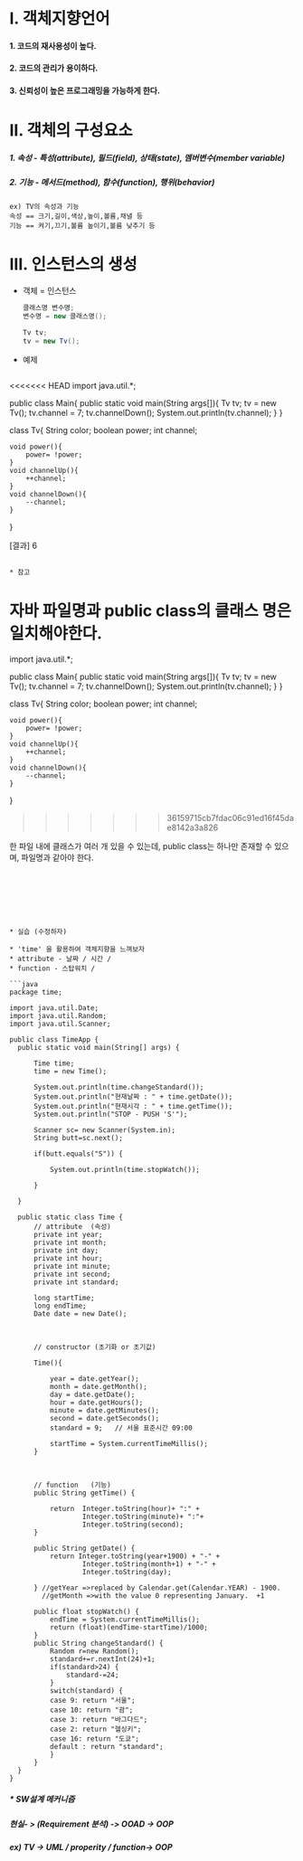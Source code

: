 # I. 객체지향언어

#### 1. 코드의 재사용성이 높다.

#### 2. 코드의 관리가 용이하다.

#### 3. 신뢰성이 높은 프로그래밍을 가능하게 한다.



# II. 객체의 구성요소

##### 1. 속성 - 특성(attribute), 필드(field), 상태(state), 멤버변수(member variable)

##### 2. 기능 - 메서드(method), 함수(function), 행위(behavior)

``` 
ex) TV의 속성과 기능
속성 == 크기,길이,색상,높이,볼륨,채녈 등
기능 == 켜기,끄기,볼륨 높이기,볼륨 낮추기 등
```



# III. 인스턴스의 생성

* 객체 = 인스턴스

  ``` java
  클래스명 변수명;
  변수명 = new 클래스명();
  
  Tv tv;
  tv = new Tv();
  ```

* 예제

  ```java
<<<<<<< HEAD
  import java.util.*;
  
  public class Main{
  	public static void main(String args[]){
  		Tv tv;
  		tv = new Tv();
  		tv.channel = 7;
  		tv.channelDown();
  		System.out.println(tv.channel);
  	}
  }
  
  class Tv{
  	String color;
  	boolean power;
  	int channel;
  	
  	void power(){
  		power= !power;
  	}
  	void channelUp(){
  		++channel;
  	}
  	void channelDown(){
  		--channel;
  	}
  }
  
  [결과]
  6
  ```

* 참고

  ```
  자바 파일명과 public class의 클래스 명은 일치해야한다.
=======
import java.util.*;

public class Main{
	public static void main(String args[]){
		Tv tv;
		tv = new Tv();
		tv.channel = 7;
		tv.channelDown();
		System.out.println(tv.channel);
	}
}

class Tv{
	String color;
	boolean power;
	int channel;
	
	void power(){
		power= !power;
	}
	void channelUp(){
		++channel;
	}
	void channelDown(){
		--channel;
	}
}

>>>>>>> 36159715cb7fdac06c91ed16f45dae8142a3a826
  
  한 파일 내에 클래스가 여러 개 있을 수 있는데, public class는 하나만 존재할 수 있으며, 파일명과 같아야 한다.
  ```

  





* 실습 (수정하자)

  * 'time' 을 활용하여 객체지향을 느껴보자
  * attribute - 날짜 / 시간 /  
  * function - 스탑워치 / 

  ```java
  package time;
  
  import java.util.Date;
  import java.util.Random;
  import java.util.Scanner;
  
  public class TimeApp {
  	public static void main(String[] args) {
  
  		Time time;
  		time = new Time();
  
  		System.out.println(time.changeStandard());
  		System.out.println("현재날짜 : " + time.getDate());
  		System.out.println("현재시각 : " + time.getTime());
  		System.out.println("STOP - PUSH 'S'");
  
  		Scanner sc= new Scanner(System.in);
  		String butt=sc.next();
  
  		if(butt.equals("S")) {   
  
  			System.out.println(time.stopWatch());
  
  		}
  
  	}
  
  	public static class Time {
  		// attribute  (속성)
  		private int year;
  		private int month;
  		private int day;
  		private int hour;
  		private int minute;
  		private int second;
  		private int standard;
  
  		long startTime;
  		long endTime;
  		Date date = new Date();
  
  		
  
  		// constructor (초기화 or 초기값)
  
  		Time(){
  
  			year = date.getYear();
  			month = date.getMonth();
  			day = date.getDate();
  			hour = date.getHours();
  			minute = date.getMinutes();
  			second = date.getSeconds();
  			standard = 9;   // 서울 표준시간 09:00
  
  			startTime = System.currentTimeMillis();
  		}
  
  		
  
  		// function   (기능)
  		public String getTime() {
  
  			return  Integer.toString(hour)+ ":" +
  					Integer.toString(minute)+ ":"+
  					Integer.toString(second);
  		}
  
  		public String getDate() {
  			return Integer.toString(year+1900) + "-" +
  					Integer.toString(month+1) + "-" +
  					Integer.toString(day);
  
  		} //getYear =>replaced by Calendar.get(Calendar.YEAR) - 1900.
  		  //getMonth =>with the value 0 representing January.  +1
  
  		public float stopWatch() {
  			endTime = System.currentTimeMillis();
  			return (float)(endTime-startTime)/1000;
  		}
  		public String changeStandard() {
  			Random r=new Random();
  			standard+=r.nextInt(24)+1;
  			if(standard>24) {
  				standard-=24;
  			}
  			switch(standard) {
  	        case 9: return "서울";
  	        case 10: return "괌";
  	        case 3: return "바그다드";
  	        case 2: return "헬싱키";
  	        case 16: return "도쿄";
  	        default : return "standard";
  	        }
  		}
  	}
  }
  ```
  
  

##### * SW설계 메커니즘 

##### 	현실- > (Requirement 분석)  -> OOAD -> OOP

##### ex) TV -> UML / properity / function-> OOP



